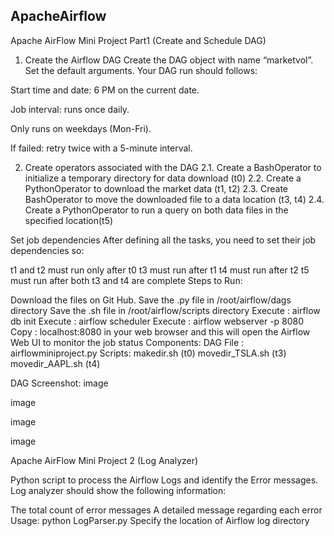 ApacheAirflow
------------------------------------------------------------------------------------------------------------------------------------------------------------
Apache AirFlow Mini Project Part1 (Create and Schedule DAG)

1. Create the Airflow DAG Create the DAG object with name “marketvol”. Set the default arguments. Your DAG run should follows:

Start time and date: 6 PM on the current date.

Job interval: runs once daily.

Only runs on weekdays (Mon-Fri).

If failed: retry twice with a 5-minute interval.


2. Create operators associated with the DAG 2.1. Create a BashOperator to initialize a temporary directory for data download (t0) 2.2. Create a PythonOperator to download the market data (t1, t2) 2.3. Create BashOperator to move the downloaded file to a data location (t3, t4) 2.4. Create a PythonOperator to run a query on both data files in the specified location(t5)

Set job dependencies After defining all the tasks, you need to set their job dependencies so:

t1 and t2 must run only after t0
t3 must run after t1
t4 must run after t2
t5 must run after both t3 and t4 are complete
Steps to Run:

Download the files on Git Hub.
Save the .py file in /root/airflow/dags directory
Save the .sh file in /root/airflow/scripts directory
Execute : airflow db init
Execute : airflow scheduler
Execute : airflow webserver -p 8080 Copy : localhost:8080 in your web browser and this will open the Airflow Web UI to monitor the job status
Components:
DAG File : airflowminiproject.py
Scripts:
makedir.sh (t0)
movedir_TSLA.sh (t3)
movedir_AAPL.sh (t4)

DAG Screenshot:
image

image

image

image

Apache AirFlow Mini Project 2 (Log Analyzer)

Python script to process the Airflow Logs and identify the Error messages. Log analyzer should show the following information:

The total count of error messages
A detailed message regarding each error
Usage: python LogParser.py Specify the location of Airflow log directory

